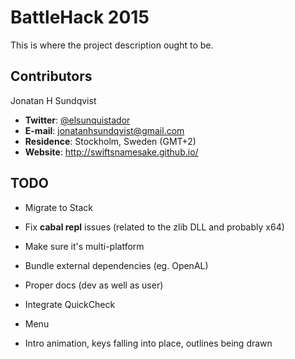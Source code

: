 BattleHack 2015
===============

This is where the project description ought to be.

Contributors
------------
Jonatan H Sundqvist
  * **Twitter**: [@elsunquistador](https://twitter.com/elsunquistador)
  * **E-mail**:  jonatanhsundqvist@gmail.com
  * **Residence**: Stockholm, Sweden (GMT+2)
  * **Website**:   http://swiftsnamesake.github.io/

TODO
----
* Migrate to Stack
* Fix **cabal repl** issues (related to the zlib DLL and probably x64)
* Make sure it's multi-platform
* Bundle external dependencies (eg. OpenAL)
* Proper docs (dev as well as user)
* Integrate QuickCheck

* Menu
* Intro animation, keys falling into place, outlines being drawn

